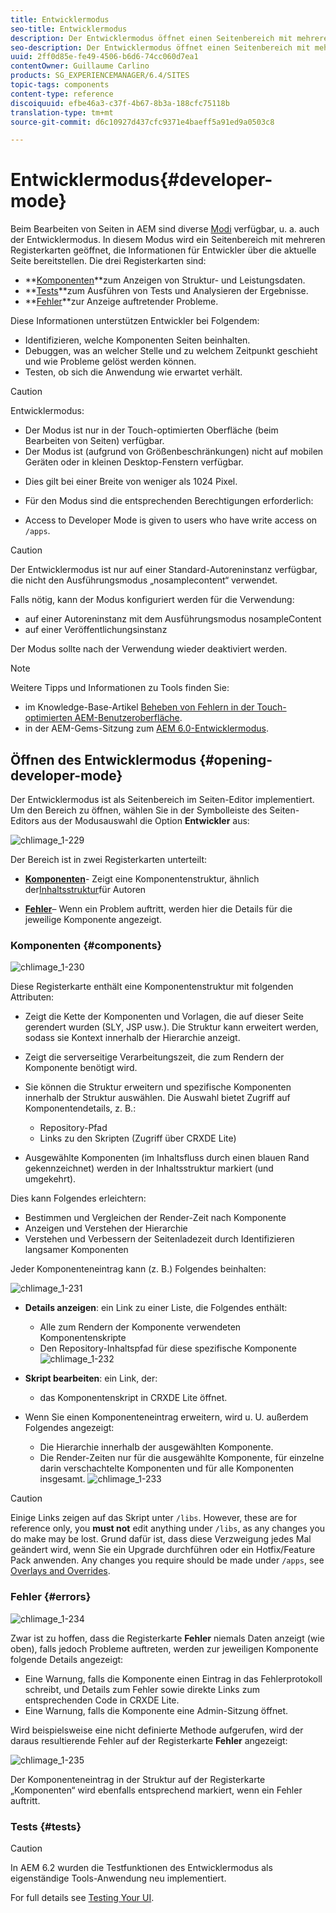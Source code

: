 ```yaml
---
title: Entwicklermodus
seo-title: Entwicklermodus
description: Der Entwicklermodus öffnet einen Seitenbereich mit mehreren Registerkarten mit Informationen für Entwickler zur aktuellen Seite.
seo-description: Der Entwicklermodus öffnet einen Seitenbereich mit mehreren Registerkarten mit Informationen für Entwickler zur aktuellen Seite.
uuid: 2ff0d85e-fe49-4506-b6d6-74cc060d7ea1
contentOwner: Guillaume Carlino
products: SG_EXPERIENCEMANAGER/6.4/SITES
topic-tags: components
content-type: reference
discoiquuid: efbe46a3-c37f-4b67-8b3a-188cfc75118b
translation-type: tm+mt
source-git-commit: d6c10927d437cfc9371e4baeff5a91ed9a0503c8

---
```



# Entwicklermodus{#developer-mode}

Beim Bearbeiten von Seiten in AEM sind diverse [Modi](/help/sites-authoring/author-environment-tools.md#page-modes) verfügbar, u. a. auch der Entwicklermodus. In diesem Modus wird ein Seitenbereich mit mehreren Registerkarten geöffnet, die Informationen für Entwickler über die aktuelle Seite bereitstellen. Die drei Registerkarten sind:

* **[Komponenten](#components)**zum Anzeigen von Struktur- und Leistungsdaten.
* **[Tests](#tests)**zum Ausführen von Tests und Analysieren der Ergebnisse.
* **[Fehler](#errors)**zur Anzeige auftretender Probleme.

Diese Informationen unterstützen Entwickler bei Folgendem:

* Identifizieren, welche Komponenten Seiten beinhalten.
* Debuggen, was an welcher Stelle und zu welchem Zeitpunkt geschieht und wie Probleme gelöst werden können. 
* Testen, ob sich die Anwendung wie erwartet verhält.

>[!CAUTION]
>
>Entwicklermodus:
>
>* Der Modus ist nur in der Touch-optimierten Oberfläche (beim Bearbeiten von Seiten) verfügbar.
>* Der Modus ist (aufgrund von Größenbeschränkungen) nicht auf mobilen Geräten oder in kleinen Desktop-Fenstern verfügbar.
   >
   >  
* Dies gilt bei einer Breite von weniger als 1024 Pixel.
   >
   >
* Für den Modus sind die entsprechenden Berechtigungen erforderlich:
   >
   >  
* Access to Developer Mode is given to users who have write access on `/apps`.


>[!CAUTION]
>
>Der Entwicklermodus ist nur auf einer Standard-Autoreninstanz verfügbar, die nicht den Ausführungsmodus „nosamplecontent“ verwendet.
>
>Falls nötig, kann der Modus konfiguriert werden für die Verwendung:
>
>* auf einer Autoreninstanz mit dem Ausführungsmodus nosampleContent
>* auf einer Veröffentlichungsinstanz
>
>
Der Modus sollte nach der Verwendung wieder deaktiviert werden.

>[!NOTE]
>
>Weitere Tipps und Informationen zu Tools finden Sie:
>
>* im Knowledge-Base-Artikel [Beheben von Fehlern in der Touch-optimierten AEM-Benutzeroberfläche](https://helpx.adobe.com/experience-manager/kb/troubleshooting-aem-touchui-issues.html).
>* in der AEM-Gems-Sitzung zum [AEM 6.0-Entwicklermodus](https://docs.adobe.com/content/ddc/en/gems/aem-6-0-developer-mode.html).


## Öffnen des Entwicklermodus {#opening-developer-mode}

Der Entwicklermodus ist als Seitenbereich im Seiten-Editor implementiert. Um den Bereich zu öffnen, wählen Sie in der Symbolleiste des Seiten-Editors aus der Modusauswahl die Option **Entwickler** aus:

![chlimage_1-229](assets/chlimage_1-229.png)

Der Bereich ist in zwei Registerkarten unterteilt:

* **[Komponenten](/help/sites-developing/developer-mode.md#components)**- Zeigt eine Komponentenstruktur, ähnlich der[Inhaltsstruktur](/help/sites-authoring/author-environment-tools.md#content-tree)für Autoren

* **[Fehler](/help/sites-developing/developer-mode.md#errors)**– Wenn ein Problem auftritt, werden hier die Details für die jeweilige Komponente angezeigt.

### Komponenten {#components}

![chlimage_1-230](assets/chlimage_1-230.png)

Diese Registerkarte enthält eine Komponentenstruktur mit folgenden Attributen:

* Zeigt die Kette der Komponenten und Vorlagen, die auf dieser Seite gerendert wurden (SLY, JSP usw.). Die Struktur kann erweitert werden, sodass sie Kontext innerhalb der Hierarchie anzeigt.
* Zeigt die serverseitige Verarbeitungszeit, die zum Rendern der Komponente benötigt wird.
* Sie können die Struktur erweitern und spezifische Komponenten innerhalb der Struktur auswählen. Die Auswahl bietet Zugriff auf Komponentendetails, z. B.:

   * Repository-Pfad
   * Links zu den Skripten (Zugriff über CRXDE Lite)

* Ausgewählte Komponenten (im Inhaltsfluss durch einen blauen Rand gekennzeichnet) werden in der Inhaltsstruktur markiert (und umgekehrt).

Dies kann Folgendes erleichtern:

* Bestimmen und Vergleichen der Render-Zeit nach Komponente
* Anzeigen und Verstehen der Hierarchie
* Verstehen und Verbessern der Seitenladezeit durch Identifizieren langsamer Komponenten

Jeder Komponenteneintrag kann (z. B.) Folgendes beinhalten:

![chlimage_1-231](assets/chlimage_1-231.png)

* **Details anzeigen**: ein Link zu einer Liste, die Folgendes enthält:

   * Alle zum Rendern der Komponente verwendeten Komponentenskripte
   * Den Repository-Inhaltspfad für diese spezifische Komponente
   ![chlimage_1-232](assets/chlimage_1-232.png)

* **Skript bearbeiten**: ein Link, der:

   * das Komponentenskript in CRXDE Lite öffnet.

* Wenn Sie einen Komponenteneintrag erweitern, wird u. U. außerdem Folgendes angezeigt:

   * Die Hierarchie innerhalb der ausgewählten Komponente.
   * Die Render-Zeiten nur für die ausgewählte Komponente, für einzelne darin verschachtelte Komponenten und für alle Komponenten insgesamt. 
   ![chlimage_1-233](assets/chlimage_1-233.png)

>[!CAUTION]
>
>Einige Links zeigen auf das Skript unter `/libs`. However, these are for reference only, you **must not** edit anything under `/libs`, as any changes you do make may be lost. Grund dafür ist, dass diese Verzweigung jedes Mal geändert wird, wenn Sie ein Upgrade durchführen oder ein Hotfix/Feature Pack anwenden. Any changes you require should be made under `/apps`, see [Overlays and Overrides](/help/sites-developing/overlays.md).

### Fehler {#errors}

![chlimage_1-234](assets/chlimage_1-234.png)

Zwar ist zu hoffen, dass die Registerkarte **Fehler** niemals Daten anzeigt (wie oben), falls jedoch Probleme auftreten, werden zur jeweiligen Komponente folgende Details angezeigt:

* Eine Warnung, falls die Komponente einen Eintrag in das Fehlerprotokoll schreibt, und Details zum Fehler sowie direkte Links zum entsprechenden Code in CRXDE Lite.
* Eine Warnung, falls die Komponente eine Admin-Sitzung öffnet.

Wird beispielsweise eine nicht definierte Methode aufgerufen, wird der daraus resultierende Fehler auf der Registerkarte **Fehler** angezeigt:

![chlimage_1-235](assets/chlimage_1-235.png)

Der Komponenteneintrag in der Struktur auf der Registerkarte „Komponenten“ wird ebenfalls entsprechend markiert, wenn ein Fehler auftritt.

### Tests {#tests}

>[!CAUTION]
>
>In AEM 6.2 wurden die Testfunktionen des Entwicklermodus als eigenständige Tools-Anwendung neu implementiert.
>
>For full details see [Testing Your UI](/help/sites-developing/hobbes.md).
